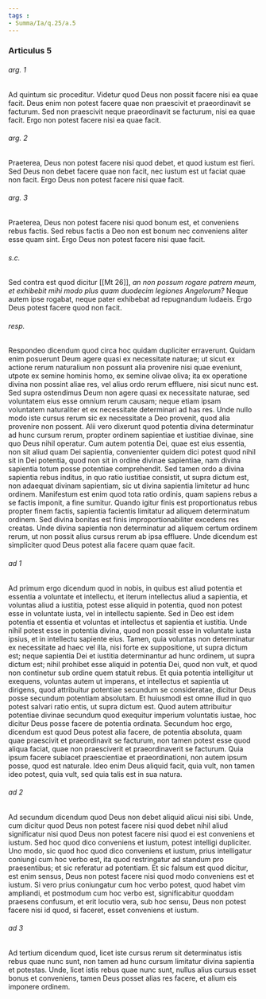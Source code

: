 ```yaml
---
tags : 
- Summa/Ia/q.25/a.5
---
```


### Articulus 5

###### arg. 1
Ad quintum sic proceditur. Videtur quod Deus non possit facere nisi ea quae facit. Deus enim non potest facere quae non praescivit et praeordinavit se facturum. Sed non praescivit neque praeordinavit se facturum, nisi ea quae facit. Ergo non potest facere nisi ea quae facit.

###### arg. 2
Praeterea, Deus non potest facere nisi quod debet, et quod iustum est fieri. Sed Deus non debet facere quae non facit, nec iustum est ut faciat quae non facit. Ergo Deus non potest facere nisi quae facit.

###### arg. 3
Praeterea, Deus non potest facere nisi quod bonum est, et conveniens rebus factis. Sed rebus factis a Deo non est bonum nec conveniens aliter esse quam sint. Ergo Deus non potest facere nisi quae facit.

###### s.c.
Sed contra est quod dicitur [[Mt 26]], *an non possum rogare patrem meum, et exhibebit mihi modo plus quam duodecim legiones Angelorum?* Neque autem ipse rogabat, neque pater exhibebat ad repugnandum Iudaeis. Ergo Deus potest facere quod non facit.

###### resp.
Respondeo dicendum quod circa hoc quidam dupliciter erraverunt. Quidam enim posuerunt Deum agere quasi ex necessitate naturae; ut sicut ex actione rerum naturalium non possunt alia provenire nisi quae eveniunt, utpote ex semine hominis homo, ex semine olivae oliva; ita ex operatione divina non possint aliae res, vel alius ordo rerum effluere, nisi sicut nunc est. Sed supra ostendimus Deum non agere quasi ex necessitate naturae, sed voluntatem eius esse omnium rerum causam; neque etiam ipsam voluntatem naturaliter et ex necessitate determinari ad has res. Unde nullo modo iste cursus rerum sic ex necessitate a Deo provenit, quod alia provenire non possent. Alii vero dixerunt quod potentia divina determinatur ad hunc cursum rerum, propter ordinem sapientiae et iustitiae divinae, sine quo Deus nihil operatur. Cum autem potentia Dei, quae est eius essentia, non sit aliud quam Dei sapientia, convenienter quidem dici potest quod nihil sit in Dei potentia, quod non sit in ordine divinae sapientiae, nam divina sapientia totum posse potentiae comprehendit. Sed tamen ordo a divina sapientia rebus inditus, in quo ratio iustitiae consistit, ut supra dictum est, non adaequat divinam sapientiam, sic ut divina sapientia limitetur ad hunc ordinem. Manifestum est enim quod tota ratio ordinis, quam sapiens rebus a se factis imponit, a fine sumitur. Quando igitur finis est proportionatus rebus propter finem factis, sapientia facientis limitatur ad aliquem determinatum ordinem. Sed divina bonitas est finis improportionabiliter excedens res creatas. Unde divina sapientia non determinatur ad aliquem certum ordinem rerum, ut non possit alius cursus rerum ab ipsa effluere. Unde dicendum est simpliciter quod Deus potest alia facere quam quae facit.

###### ad 1
Ad primum ergo dicendum quod in nobis, in quibus est aliud potentia et essentia a voluntate et intellectu, et iterum intellectus aliud a sapientia, et voluntas aliud a iustitia, potest esse aliquid in potentia, quod non potest esse in voluntate iusta, vel in intellectu sapiente. Sed in Deo est idem potentia et essentia et voluntas et intellectus et sapientia et iustitia. Unde nihil potest esse in potentia divina, quod non possit esse in voluntate iusta ipsius, et in intellectu sapiente eius. Tamen, quia voluntas non determinatur ex necessitate ad haec vel illa, nisi forte ex suppositione, ut supra dictum est; neque sapientia Dei et iustitia determinantur ad hunc ordinem, ut supra dictum est; nihil prohibet esse aliquid in potentia Dei, quod non vult, et quod non continetur sub ordine quem statuit rebus. Et quia potentia intelligitur ut exequens, voluntas autem ut imperans, et intellectus et sapientia ut dirigens, quod attribuitur potentiae secundum se consideratae, dicitur Deus posse secundum potentiam absolutam. Et huiusmodi est omne illud in quo potest salvari ratio entis, ut supra dictum est. Quod autem attribuitur potentiae divinae secundum quod exequitur imperium voluntatis iustae, hoc dicitur Deus posse facere de potentia ordinata. Secundum hoc ergo, dicendum est quod Deus potest alia facere, de potentia absoluta, quam quae praescivit et praeordinavit se facturum, non tamen potest esse quod aliqua faciat, quae non praesciverit et praeordinaverit se facturum. Quia ipsum facere subiacet praescientiae et praeordinationi, non autem ipsum posse, quod est naturale. Ideo enim Deus aliquid facit, quia vult, non tamen ideo potest, quia vult, sed quia talis est in sua natura.

###### ad 2
Ad secundum dicendum quod Deus non debet aliquid alicui nisi sibi. Unde, cum dicitur quod Deus non potest facere nisi quod debet nihil aliud significatur nisi quod Deus non potest facere nisi quod ei est conveniens et iustum. Sed hoc quod dico conveniens et iustum, potest intelligi dupliciter. Uno modo, sic quod hoc quod dico conveniens et iustum, prius intelligatur coniungi cum hoc verbo est, ita quod restringatur ad standum pro praesentibus; et sic referatur ad potentiam. Et sic falsum est quod dicitur, est enim sensus, Deus non potest facere nisi quod modo conveniens est et iustum. Si vero prius coniungatur cum hoc verbo potest, quod habet vim ampliandi, et postmodum cum hoc verbo est, significabitur quoddam praesens confusum, et erit locutio vera, sub hoc sensu, Deus non potest facere nisi id quod, si faceret, esset conveniens et iustum.

###### ad 3
Ad tertium dicendum quod, licet iste cursus rerum sit determinatus istis rebus quae nunc sunt, non tamen ad hunc cursum limitatur divina sapientia et potestas. Unde, licet istis rebus quae nunc sunt, nullus alius cursus esset bonus et conveniens, tamen Deus posset alias res facere, et alium eis imponere ordinem.


